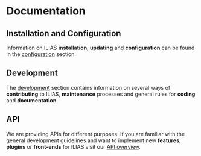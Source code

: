 # Documentation

## Installation and Configuration

Information on ILIAS **installation**, **updating** and **configuration** can be
found in the [configuration](configuration/README.md) section.

## Development

The [development](development/README.md) section contains information on several ways of **contributing** to ILIAS, **maintenance** processes and general rules for **coding** and **documentation**.

## API

We are providing APIs for different purposes. If you are familiar with the general development guidelines and want to implement new **features**, **plugins** or **front-ends** for ILIAS visit our [API overview](development/api-overview.md).